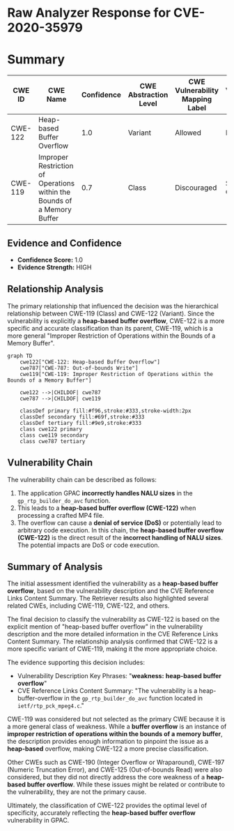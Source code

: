# Raw Analyzer Response for CVE-2020-35979

# Summary
| CWE ID | CWE Name | Confidence | CWE Abstraction Level | CWE Vulnerability Mapping Label | CWE-Vulnerability Mapping Notes |
|---|---|---|---|---|---|
| CWE-122 | Heap-based Buffer Overflow | 1.0 | Variant | Allowed | Primary CWE |
| CWE-119 | Improper Restriction of Operations within the Bounds of a Memory Buffer | 0.7 | Class | Discouraged | Secondary Candidate |

## Evidence and Confidence

*   **Confidence Score:** 1.0
*   **Evidence Strength:** HIGH

## Relationship Analysis
The primary relationship that influenced the decision was the hierarchical relationship between CWE-119 (Class) and CWE-122 (Variant). Since the vulnerability is explicitly a **heap-based buffer overflow**, CWE-122 is a more specific and accurate classification than its parent, CWE-119, which is a more general "Improper Restriction of Operations within the Bounds of a Memory Buffer".

```mermaid
graph TD
    cwe122["CWE-122: Heap-based Buffer Overflow"]
    cwe787["CWE-787: Out-of-bounds Write"]
    cwe119["CWE-119: Improper Restriction of Operations within the Bounds of a Memory Buffer"]
    
    cwe122 -->|CHILDOF| cwe787
    cwe787 -->|CHILDOF| cwe119
    
    classDef primary fill:#f96,stroke:#333,stroke-width:2px
    classDef secondary fill:#69f,stroke:#333
    classDef tertiary fill:#9e9,stroke:#333
    class cwe122 primary
    class cwe119 secondary
    class cwe787 tertiary
```

## Vulnerability Chain
The vulnerability chain can be described as follows:
1.  The application GPAC **incorrectly handles NALU sizes** in the `gp_rtp_builder_do_avc` function.
2.  This leads to a **heap-based buffer overflow (CWE-122)** when processing a crafted MP4 file.
3.  The overflow can cause a **denial of service (DoS)** or potentially lead to arbitrary code execution.
In this chain, the **heap-based buffer overflow (CWE-122)** is the direct result of the **incorrect handling of NALU sizes**. The potential impacts are DoS or code execution.

## Summary of Analysis
The initial assessment identified the vulnerability as a **heap-based buffer overflow**, based on the vulnerability description and the CVE Reference Links Content Summary. The Retriever results also highlighted several related CWEs, including CWE-119, CWE-122, and others.

The final decision to classify the vulnerability as CWE-122 is based on the explicit mention of "heap-based buffer overflow" in the vulnerability description and the more detailed information in the CVE Reference Links Content Summary. The relationship analysis confirmed that CWE-122 is a more specific variant of CWE-119, making it the more appropriate choice.

The evidence supporting this decision includes:

*   Vulnerability Description Key Phrases: "**weakness:** **heap-based buffer overflow**"
*   CVE Reference Links Content Summary: "The vulnerability is a heap-buffer-overflow in the `gp_rtp_builder_do_avc` function located in `ietf/rtp_pck_mpeg4.c`."

CWE-119 was considered but not selected as the primary CWE because it is a more general class of weakness. While a **buffer overflow** is an instance of **improper restriction of operations within the bounds of a memory buffer**, the description provides enough information to pinpoint the issue as a **heap-based** overflow, making CWE-122 a more precise classification.

Other CWEs such as CWE-190 (Integer Overflow or Wraparound), CWE-197 (Numeric Truncation Error), and CWE-125 (Out-of-bounds Read) were also considered, but they did not directly address the core weakness of a **heap-based buffer overflow**. While these issues might be related or contribute to the vulnerability, they are not the primary cause.

Ultimately, the classification of CWE-122 provides the optimal level of specificity, accurately reflecting the **heap-based buffer overflow** vulnerability in GPAC.